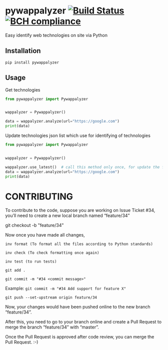 # pywappalyzer  [![Build Status](https://cloud.drone.io/api/badges/Kel0/pywappalyzer/status.svg)](https://cloud.drone.io/Kel0/pywappalyzer) [![BCH compliance](https://bettercodehub.com/edge/badge/Kel0/pywappalyzer?branch=main)](https://bettercodehub.com/)
Easy identify web technologies on site via Python

## Installation
```commandline
pip install pywappalyzer
```

## Usage
Get technologies
```python
from pywappalyzer import Pywappalyzer


wappalyzer = Pywappalyzer()

data = wappalyzer.analyze(url="https://google.com")
print(data)
```
Update technologies json list which use for identifying of technologies
```python
from pywappalyzer import Pywappalyzer


wappalyzer = Pywappalyzer()

wappalyzer.use_latest()  # call this method only once, for update the file
data = wappalyzer.analyze(url="https://google.com")
print(data)
```

# CONTRIBUTING
To contribute to the code, suppose you are working on Issue Ticket #34, you’ll need to create a new local branch named “feature/34”

git checkout -b "feature/34"

Now once you have made all changes,
```commandline
inv format (To format all the files according to Python standards)
```
```commandline
inv check (To check formatting once again)
```
```commandline
inv test (to run tests)
```
```commandline
git add .
```
```commandline
git commit -m "#34 <commit message>"
```
Example: ```git commit -m "#34 Add support for feature X"```
```commandline
git push --set-upstream origin feature/34
```
Now, your changes would have been pushed online to the new branch “feature/34”.

After this, you need to go to your branch online and create a Pull Request to merge the branch “feature/34” with “master”.

Once the Pull Request is approved after code review, you can merge the Pull Request. :-)

